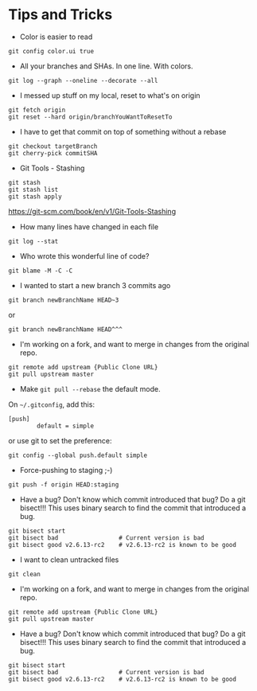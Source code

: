 Tips and Tricks
===============

- Color is easier to read
```
git config color.ui true
```

- All your branches and SHAs. In one line. With colors.
```
git log --graph --oneline --decorate --all
```

- I messed up stuff on my local, reset to what's on origin
```
git fetch origin
git reset --hard origin/branchYouWantToResetTo
```

- I have to get that commit on top of something without a rebase
```
git checkout targetBranch
git cherry-pick commitSHA 
```

- Git Tools - Stashing
```
git stash
git stash list
git stash apply
```
https://git-scm.com/book/en/v1/Git-Tools-Stashing

- How many lines have changed in each file
```
git log --stat
```

- Who wrote this wonderful line of code?
```
git blame -M -C -C
```

- I wanted to start a new branch 3 commits ago
```
git branch newBranchName HEAD~3
```

or

```
git branch newBranchName HEAD^^^
```

- I'm working on a fork, and want to merge in changes from the original repo.
```
git remote add upstream {Public Clone URL}
git pull upstream master
```

- Make `git pull --rebase` the default mode.

On `~/.gitconfig`, add this:

```
[push]
        default = simple
```

or use git to set the preference:

```
git config --global push.default simple
```

- Force-pushing to staging ;-)
```
git push -f origin HEAD:staging
```

- Have a bug? Don't know which commit introduced that bug? Do a git bisect!!! This uses binary search to find the commit that introduced a bug.
```
git bisect start
git bisect bad                 # Current version is bad
git bisect good v2.6.13-rc2    # v2.6.13-rc2 is known to be good
```

- I want to clean untracked files
```
git clean
```

- I'm working on a fork, and want to merge in changes from the original repo.
```
git remote add upstream {Public Clone URL}
git pull upstream master
```

- Have a bug? Don't know which commit introduced that bug? Do a git bisect!!! This uses binary search to find the commit that introduced a bug.
```
git bisect start
git bisect bad                 # Current version is bad
git bisect good v2.6.13-rc2    # v2.6.13-rc2 is known to be good
```
